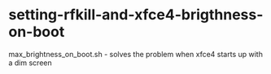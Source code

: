 # setting-rfkill-and-xfce4-brigthness-on-boot


max_brightness_on_boot.sh - solves the problem when xfce4 starts up with a dim screen
